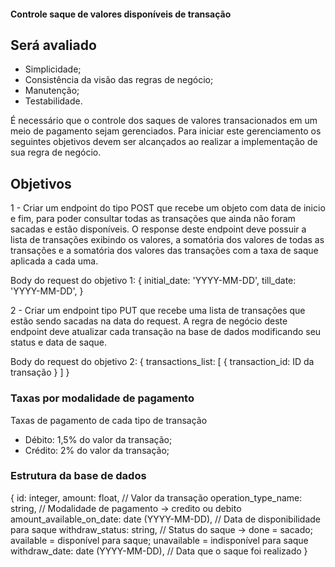 #### Controle saque de valores disponíveis de transação ####

## Será avaliado
- Simplicidade;
- Consistência da visão das regras de negócio;
- Manutenção;
- Testabilidade.

É necessário que o controle dos saques de valores transacionados em um meio de pagamento sejam gerenciados.
Para iniciar este gerenciamento os seguintes objetivos devem ser alcançados ao realizar a implementação
de sua regra de negócio.

## Objetivos

1 - Criar um endpoint do tipo POST que recebe um objeto com data de inicio e fim, para poder consultar
todas as transações que ainda não foram sacadas e estão disponíveis.
O response deste endpoint deve possuir a lista de transações exibindo os valores, a somatória dos valores de todas as transações
e a somatória dos valores das transações com a taxa de saque aplicada a cada uma.

Body do request do objetivo 1: {
    initial_date: 'YYYY-MM-DD',
    till_date: 'YYYY-MM-DD',
}

2 - Criar um endpoint tipo PUT que recebe uma lista de transações que estão sendo sacadas na data
do request. A regra de negócio deste endpoint deve atualizar cada transação na base de dados modificando
seu status e data de saque.

Body do request do objetivo 2: {
    transactions_list: [
        {
            transaction_id: ID da transação
        }
    ]
}

### Taxas por modalidade de pagamento

Taxas de pagamento de cada tipo de transação
- Débito: 1,5% do valor da transação;
- Crédito: 2% do valor da transação;

### Estrutura da base de dados

{
    id: integer,
    amount: float, // Valor da transação
    operation_type_name: string, // Modalidade de pagamento -> credito ou debito
    amount_available_on_date: date (YYYY-MM-DD), // Data de disponibilidade para saque
    withdraw_status: string, // Status do saque -> done = sacado; available = disponível para saque; unavailable = indisponível para saque
    withdraw_date: date (YYYY-MM-DD), // Data que o saque foi realizado
}